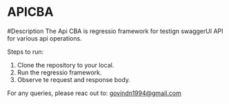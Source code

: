# APICBA

#Description
The Api CBA is regressio framework for testign swaggerUI API for various api operations.

Steps to run:
1. Clone the repository to your local.
2. Run the regressio framework.
3. Observe te request and response body.


For any queries, please reac out to:
govindn1994@gmail.com
